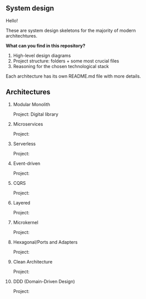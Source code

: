 ## System design

Hello!

These are system design skeletons for the majority of modern architechtures.

**What can you find in this repository?**

1. High-level design diagrams
2. Project structure: folders + some most crucial files
3. Reasoning for the chosen technological stack

Each architecture has its own README.md file with more details.

## Architectures

1. Modular Monolith

   Project: Digital library

2. Microservices

   Project:

3. Serverless

   Project:

4. Event-driven

   Project:

5. CQRS

   Project:

6. Layered

   Project:

7. Microkernel

   Project:

8. Hexagonal/Ports and Adapters

   Project:

9. Clean Architecture

   Project:

10. DDD (Domain-Driven Design)

    Project:
